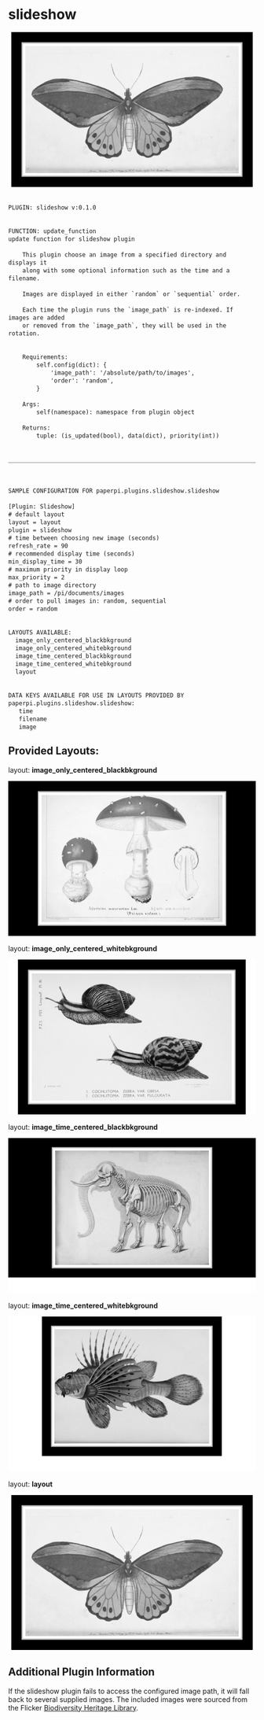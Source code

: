 # slideshow
![sample image for plugin ...paperpi.plugins.slideshow](./slideshow.layout-sample.png) 

```
 
PLUGIN: slideshow v:0.1.0

 
FUNCTION: update_function
update function for slideshow plugin
    
    This plugin choose an image from a specified directory and displays it
    along with some optional information such as the time and a filename. 
    
    Images are displayed in either `random` or `sequential` order. 
    
    Each time the plugin runs the `image_path` is re-indexed. If images are added
    or removed from the `image_path`, they will be used in the rotation. 
    
    
    Requirements:
        self.config(dict): {
            'image_path': '/absolute/path/to/images',
            'order': 'random',
        }
        
    Args: 
        self(namespace): namespace from plugin object
    
    Returns:
        tuple: (is_updated(bool), data(dict), priority(int))

    
___________________________________________________________________________
 
 

SAMPLE CONFIGURATION FOR paperpi.plugins.slideshow.slideshow

[Plugin: Slideshow]
# default layout
layout = layout
plugin = slideshow
# time between choosing new image (seconds)
refresh_rate = 90
# recommended display time (seconds)
min_display_time = 30
# maximum priority in display loop
max_priority = 2
# path to image directory
image_path = /pi/documents/images
# order to pull images in: random, sequential
order = random

 
LAYOUTS AVAILABLE:
  image_only_centered_blackbkground
  image_only_centered_whitebkground
  image_time_centered_blackbkground
  image_time_centered_whitebkground
  layout
 

DATA KEYS AVAILABLE FOR USE IN LAYOUTS PROVIDED BY paperpi.plugins.slideshow.slideshow:
   time
   filename
   image
```

## Provided Layouts:

layout: **image_only_centered_blackbkground**

![sample image for plugin image_only_centered_blackbkground](./slideshow.image_only_centered_blackbkground-sample.png) 


layout: **image_only_centered_whitebkground**

![sample image for plugin image_only_centered_whitebkground](./slideshow.image_only_centered_whitebkground-sample.png) 


layout: **image_time_centered_blackbkground**

![sample image for plugin image_time_centered_blackbkground](./slideshow.image_time_centered_blackbkground-sample.png) 


layout: **image_time_centered_whitebkground**

![sample image for plugin image_time_centered_whitebkground](./slideshow.image_time_centered_whitebkground-sample.png) 


layout: **layout**

![sample image for plugin layout](./slideshow.layout-sample.png) 


## Additional Plugin Information

If the slideshow plugin fails to access the configured image path, it will fall back to several supplied images. The included images were sourced from the Flicker [Biodiversity Heritage Library](https://www.flickr.com/photos/61021753@N02/).


